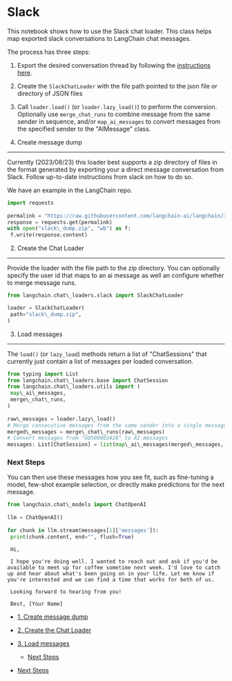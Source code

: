 # Slack

This notebook shows how to use the Slack chat loader. This class helps map exported slack conversations to LangChain chat messages.

The process has three steps:

1. Export the desired conversation thread by following the [instructions here](https://slack.com/help/articles/1500001548241-Request-to-export-all-conversations).

1. Create the `SlackChatLoader` with the file path pointed to the json file or directory of JSON files

1. Call `loader.load()` (or `loader.lazy_load()`) to perform the conversion. Optionally use `merge_chat_runs` to combine message from the same sender in sequence, and/or `map_ai_messages` to convert messages from the specified sender to the "AIMessage" class.

1. Create message dump[​](#1-create-message-dump "Direct link to 1. Create message dump")

______________________________________________________________________

Currently (2023/08/23) this loader best supports a zip directory of files in the format generated by exporting your a direct message conversation from Slack. Follow up-to-date instructions from slack on how to do so.

We have an example in the LangChain repo.

```python
import requests  
  
permalink = "https://raw.githubusercontent.com/langchain-ai/langchain/342087bdfa3ac31d622385d0f2d09cf5e06c8db3/libs/langchain/tests/integration\_tests/examples/slack\_export.zip"  
response = requests.get(permalink)  
with open("slack\_dump.zip", "wb") as f:  
 f.write(response.content)  

```

2. Create the Chat Loader[​](#2-create-the-chat-loader "Direct link to 2. Create the Chat Loader")

______________________________________________________________________

Provide the loader with the file path to the zip directory. You can optionally specify the user id that maps to an ai message as well an configure whether to merge message runs.

```python
from langchain.chat\_loaders.slack import SlackChatLoader  

```

```python
loader = SlackChatLoader(  
 path="slack\_dump.zip",  
)  

```

3. Load messages[​](#3-load-messages "Direct link to 3. Load messages")

______________________________________________________________________

The `load()` (or `lazy_load`) methods return a list of "ChatSessions" that currently just contain a list of messages per loaded conversation.

```python
from typing import List  
from langchain.chat\_loaders.base import ChatSession  
from langchain.chat\_loaders.utils import (  
 map\_ai\_messages,  
 merge\_chat\_runs,  
)  
  
raw\_messages = loader.lazy\_load()  
# Merge consecutive messages from the same sender into a single message  
merged\_messages = merge\_chat\_runs(raw\_messages)  
# Convert messages from "U0500003428" to AI messages  
messages: List[ChatSession] = list(map\_ai\_messages(merged\_messages, sender="U0500003428"))  

```

### Next Steps[​](#next-steps "Direct link to Next Steps")

You can then use these messages how you see fit, such as fine-tuning a model, few-shot example selection, or directly make predictions for the next message.

```python
from langchain.chat\_models import ChatOpenAI  
  
llm = ChatOpenAI()  
  
for chunk in llm.stream(messages[1]['messages']):  
 print(chunk.content, end="", flush=True)  

```

```text
 Hi,   
   
 I hope you're doing well. I wanted to reach out and ask if you'd be available to meet up for coffee sometime next week. I'd love to catch up and hear about what's been going on in your life. Let me know if you're interested and we can find a time that works for both of us.   
   
 Looking forward to hearing from you!  
   
 Best, [Your Name]  

```

- [1. Create message dump](#1-create-message-dump)

- [2. Create the Chat Loader](#2-create-the-chat-loader)

- [3. Load messages](#3-load-messages)

  - [Next Steps](#next-steps)

- [Next Steps](#next-steps)
